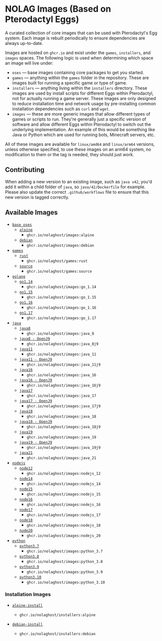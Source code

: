 # NOLAG Images (Based on Pterodactyl Eggs)

A curated collection of core images that can be used with Pterodactyl's Egg system. Each image is rebuilt
periodically to ensure dependencies are always up-to-date.

Images are hosted on `ghcr.io` and exist under the `games`, `installers`, and `images` spaces. The following logic
is used when determining which space an image will live under:

* `oses` — base images containing core packages to get you started.
* `games` — anything within the `games` folder in the repository. These are images built for running a specific game
or type of game.
* `installers` — anything living within the `installers` directory. These images are used by install scripts for different
Eggs within Pterodactyl, not for actually running a game server. These images are only designed to reduce installation time
and network usage by pre-installing common installation dependencies such as `curl` and `wget`.
* `images` — these are more generic images that allow different types of games or scripts to run. They're generally just
a specific version of software and allow different Eggs within Pterodactyl to switch out the underlying implementation. An
example of this would be something like Java or Python which are used for running bots, Minecraft servers, etc.

All of these images are available for `linux/amd64` and `linux/arm64` versions, unless otherwise specified, to use
these images on an arm64 system, no modification to them or the tag is needed, they should just work.

## Contributing

When adding a new version to an existing image, such as `java v42`, you'd add it within a child folder of `java`, so
`java/42/Dockerfile` for example. Please also update the correct `.github/workflows` file to ensure that this new version
is tagged correctly.

## Available Images

* [`base oses`](https://github.com/nolaghost/images/tree/master/oses)
  * [`alpine`](https://github.com/nolaghost/images/tree/master/oses/alpine)
    * `ghcr.io/nolaghost/images:alpine`
  * [`debian`](https://github.com/nolaghost/images/tree/master/oses/debian)
    * `ghcr.io/nolaghost/images:debian`
* [`games`](https://github.com/nolaghost/images/tree/master/games)
  * [`rust`](https://github.com/nolaghost/images/tree/master/games/rust)
    * `ghcr.io/nolaghost/games:rust`
  * [`source`](https://github.com/nolaghost/images/tree/master/games/source)
    * `ghcr.io/nolaghost/games:source`
* [`golang`](https://github.com/nolaghost/images/tree/master/go)
  * [`go1.14`](https://github.com/nolaghost/images/tree/master/go/1.14)
    * `ghcr.io/nolaghost/images:go_1.14`
  * [`go1.15`](https://github.com/nolaghost/images/tree/master/go/1.15)
    * `ghcr.io/nolaghost/images:go_1.15`
  * [`go1.16`](https://github.com/nolaghost/images/tree/master/go/1.16)
    * `ghcr.io/nolaghost/images:go_1.16`
  * [`go1.17`](https://github.com/nolaghost/images/tree/master/go/1.17)
    * `ghcr.io/nolaghost/images:go_1.17`
* [`java`](https://github.com/nolaghost/images/tree/master/java)
  * [`java8`](https://github.com/nolaghost/images/tree/master/java/8)
    * `ghcr.io/nolaghost/images:java_8`
  * [`java8 - OpenJ9`](https://github.com/nolaghost/images/tree/master/java/8j9)
    * `ghcr.io/nolaghost/images:java_8j9`
  * [`java11`](https://github.com/nolaghost/images/tree/master/java/11)
    * `ghcr.io/nolaghost/images:java_11`
  * [`java11 - OpenJ9`](https://github.com/nolaghost/images/tree/master/java/11j9)
    * `ghcr.io/nolaghost/images:java_11j9`
  * [`java16`](https://github.com/nolaghost/images/tree/master/java/16)
    * `ghcr.io/nolaghost/images:java_16`
  * [`java16 - OpenJ9`](https://github.com/nolaghost/images/tree/master/java/16j9)
    * `ghcr.io/nolaghost/images:java_16j9`
  * [`java17`](https://github.com/nolaghost/images/tree/master/java/17)
    * `ghcr.io/nolaghost/images:java_17`
  * [`java17 - OpenJ9`](https://github.com/nolaghost/images/tree/master/java/17j9)
    * `ghcr.io/nolaghost/images:java_17j9`
  * [`java18`](https://github.com/nolaghost/images/tree/master/java/18)
    * `ghcr.io/nolaghost/images:java_18`
  * [`java18 - OpenJ9`](https://github.com/nolaghost/images/tree/master/java/18j9)
    * `ghcr.io/nolaghost/images:java_18j9`
  * [`java19`](https://github.com/nolaghost/images/tree/master/java/19)
    * `ghcr.io/nolaghost/images:java_19`
  * [`java19 - OpenJ9`](https://github.com/nolaghost/images/tree/master/java/19j9)
    * `ghcr.io/nolaghost/images:java_19j9`
  * [`java21`](https://github.com/nolaghost/images/tree/master/java/21)
    * `ghcr.io/nolaghost/images:java_21`
* [`nodejs`](https://github.com/nolaghost/images/tree/master/nodejs)
  * [`node12`](https://github.com/nolaghost/images/tree/master/nodejs/12)
    * `ghcr.io/nolaghost/images:nodejs_12`
  * [`node14`](https://github.com/nolaghost/images/tree/master/nodejs/14)
    * `ghcr.io/nolaghost/images:nodejs_14`
  * [`node15`](https://github.com/nolaghost/images/tree/master/nodejs/15)
    * `ghcr.io/nolaghost/images:nodejs_15`
  * [`node16`](https://github.com/nolaghost/images/tree/master/nodejs/16)
    * `ghcr.io/nolaghost/images:nodejs_16`
  * [`node17`](https://github.com/nolaghost/images/tree/master/nodejs/17)
    * `ghcr.io/nolaghost/images:nodejs_17`
  * [`node18`](https://github.com/nolaghost/images/tree/master/nodejs/18)
    * `ghcr.io/nolaghost/images:nodejs_18`
  * [`node20`](https://github.com/nolaghost/images/tree/master/nodejs/18)
    * `ghcr.io/nolaghost/images:nodejs_20`
* [`python`](https://github.com/nolaghost/images/tree/master/python)
  * [`python3.7`](https://github.com/nolaghost/images/tree/master/python/3.7)
    * `ghcr.io/nolaghost/images:python_3.7`
  * [`python3.8`](https://github.com/nolaghost/images/tree/master/python/3.8)
    * `ghcr.io/nolaghost/images:python_3.8`
  * [`python3.9`](https://github.com/nolaghost/images/tree/master/python/3.9)
    * `ghcr.io/nolaghost/images:python_3.9`
  * [`python3.10`](https://github.com/nolaghost/images/tree/master/python/3.10)
    * `ghcr.io/nolaghost/images:python_3.10`

### Installation Images

* [`alpine-install`](https://github.com/nolaghost/images/tree/master/installers/alpine)
  * `ghcr.io/nolaghost/installers:alpine`

* [`debian-install`](https://github.com/nolaghost/images/tree/master/installers/debian)
  * `ghcr.io/nolaghost/installers:debian`
